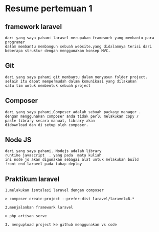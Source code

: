 #  Resume pertemuan 1


## framework laravel 
    dari yang saya pahami laravel merupakan framework yang membantu para programer
    dalam membantu membangun sebuah website.yang didalamnya terisi dari 
    beberapa struktur dengan menggunakan konsep MVC.

## Git 
    dari yang saya pahami git membantu dalam menyusun folder project.
    selain itu dapat mempermudah dalam komunikasi yang dilakukan
    satu tim untuk membentuk sebuah project

## Composer
    dari yang saya pahami,Composer adalah sebuah package manager . 
    dengan menggunakan composer anda tidak perlu melakukan copy /
    paste library secara manual, library akan
    didownload dan di setup oleh composer. 

## Node JS
    dari yang saya pahami, Nodejs adalah library 
    runtime javascript  . yang pada  mata kuliah 
    ini node js akan digunakan sebagai alat untuk melakukan build
    front end laravel pada tahap deploy

## Praktikum laravel
    1.melakukan isntalasi laravel dengan composer

    > composer create-project --prefer-dist laravel/laravel=8.*

    2.menjalankan framework laravel 

    > php artisan serve

    3. mengupload project ke github menggunakan vs code



